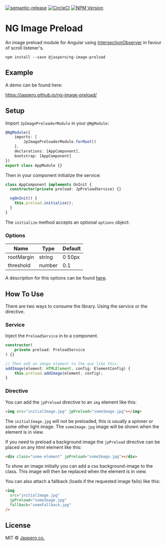 [![semantic-release](https://img.shields.io/badge/%20%20%F0%9F%93%A6%F0%9F%9A%80-semantic--release-e10079.svg)](https://github.com/semantic-release/semantic-release)
[![CircleCI](https://circleci.com/gh/Jaspero/ng-image-preload/tree/master.svg?style=svg)](https://circleci.com/gh/Jaspero/ng-image/preload/tree/master)
[![NPM Version](https://img.shields.io/npm/v/@jaspero/ng-image-preload.svg)](https://www.npmjs.com/package/@jaspero/ng-image-preload)

# NG Image Preload

An image preload module for Angular using [IntersectionObserver](https://developer.mozilla.org/en-US/docs/Web/API/Intersection_Observer_API) in favour of scroll listener's.

```
npm install --save @jaspero/ng-image-preload
```

## Example

A demo can be found here:

https://jaspero.github.io/ng-image-preload/

## Setup

Import `JpImagePreloaderModule` in your `@NgModule`:

```ts
@NgModule({
    imports: [
        JpImagePreloaderModule.forRoot()
    ],
    declarations: [AppComponent],
    bootstrap: [AppComponent]
})
export class AppModule {}
```

Then in your component initialize the service:

```ts
class AppComponent implements OnInit {
  constructor(private preload: JpPreloadService) {}

  ngOnInit() {
    this.preload.initialize();
  }
}
```

The `initialize` method accepts an optional `options` object:

### Options

| Name       | Type   | Default |
| ---------- | ------ | ------- |
| rootMargin | string | 0 50px  |
| threshold  | number | 0.1     |

A description for this options can be found [here](https://developer.mozilla.org/en-US/docs/Web/API/Intersection_Observer_API).

## How To Use

There are two ways to consume the library. Using the service or the directive.

### Service

Inject the `PreloadService` in to a component.

```ts
constructor(
    private preload: PreloadService
) {}

// Then add an image element to the que like this:
addImage(element: HTMLElement, config: ElementConfig) {
    this.preload.addImage(element, config);
}
```

### Directive

You can add the `jpPreload` directive to an `img` element like this:

```html
<img src="initialImage.jpg" jpPreload="someImage.jpg"></img>
```

The `initialImage.jpg` will not be preloaded, this is usually a spinner or some other light image.
The `someImage.jpg` image will be shown when the element is in view.

If you need to preload a background image the `jpPreload` directive can be placed on any html element like this:

```html
<div class="some-element" jpPreload="someImage.jpg"></div>
```

To show an image initially you can add a css background-image to the class. This image will then be replaced when the element is in view.

You can also attach a fallback (loads if the requested image fails) like this:

```html
<img
  src="initialImage.jpg"
  jpPreload="someImage.jpg"
  fallback="someFallback.jpg"
/>
```

## License

MIT © [Jaspero co.](mailto:info@jaspero.co)
